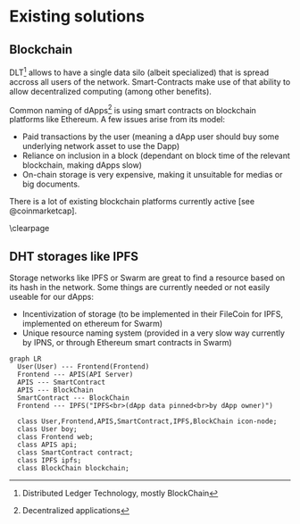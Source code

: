 # Existing solutions

## Blockchain	

DLT[^1] allows to have a single data silo (albeit specialized) that is spread accross all users of the network. Smart-Contracts make use of that ability to allow decentralized computing (among other benefits).

Common naming of dApps[^2] is using smart contracts on blockchain platforms like Ethereum. A few issues arise from its model:

- Paid transactions by the user (meaning a dApp user should buy some underlying network asset to use the Dapp)
- Reliance on inclusion in a block (dependant on block time of the relevant blockchain, making dApps slow)
- On-chain storage is very expensive, making it unsuitable for medias or big documents.

There is a lot of existing blockchain platforms currently active [see @coinmarketcap].

\clearpage

## DHT storages like IPFS

Storage networks like IPFS or Swarm are great to find a resource based on its hash in the network.
Some things are currently needed or not easily useable for our dApps:

- Incentivization of storage (to be implemented in their FileCoin for IPFS, implemented on ethereum for Swarm)
- Unique resource naming system (provided in a very slow way currently by IPNS, or through Ethereum smart contracts in Swarm)

```{.mermaid caption="Typical dApp using IPFS"}
graph LR
  User(User) --- Frontend(Frontend)
  Frontend --- APIS(API Server)
  APIS --- SmartContract
  APIS --- BlockChain
  SmartContract --- BlockChain
  Frontend --- IPFS("IPFS<br>(dApp data pinned<br>by dApp owner)")
  
  class User,Frontend,APIS,SmartContract,IPFS,BlockChain icon-node;
  class User boy;
  class Frontend web;
  class APIS api;
  class SmartContract contract;
  class IPFS ipfs;
  class BlockChain blockchain;
```




[^1]: Distributed Ledger Technology, mostly BlockChain
[^2]: Decentralized applications

